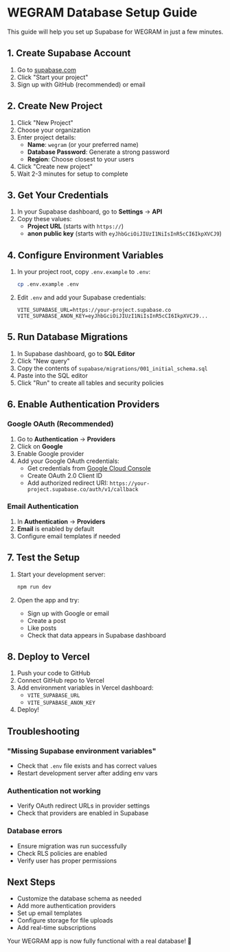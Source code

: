 # WEGRAM Database Setup Guide

This guide will help you set up Supabase for WEGRAM in just a few minutes.

## 1. Create Supabase Account

1. Go to [supabase.com](https://supabase.com)
2. Click "Start your project"
3. Sign up with GitHub (recommended) or email

## 2. Create New Project

1. Click "New Project"
2. Choose your organization
3. Enter project details:
   - **Name**: `wegram` (or your preferred name)
   - **Database Password**: Generate a strong password
   - **Region**: Choose closest to your users
4. Click "Create new project"
5. Wait 2-3 minutes for setup to complete

## 3. Get Your Credentials

1. In your Supabase dashboard, go to **Settings** → **API**
2. Copy these values:
   - **Project URL** (starts with `https://`)
   - **anon public key** (starts with `eyJhbGciOiJIUzI1NiIsInR5cCI6IkpXVCJ9`)

## 4. Configure Environment Variables

1. In your project root, copy `.env.example` to `.env`:
   ```bash
   cp .env.example .env
   ```

2. Edit `.env` and add your Supabase credentials:
   ```env
   VITE_SUPABASE_URL=https://your-project.supabase.co
   VITE_SUPABASE_ANON_KEY=eyJhbGciOiJIUzI1NiIsInR5cCI6IkpXVCJ9...
   ```

## 5. Run Database Migrations

1. In Supabase dashboard, go to **SQL Editor**
2. Click "New query"
3. Copy the contents of `supabase/migrations/001_initial_schema.sql`
4. Paste into the SQL editor
5. Click "Run" to create all tables and security policies

## 6. Enable Authentication Providers

### Google OAuth (Recommended)
1. Go to **Authentication** → **Providers**
2. Click on **Google**
3. Enable Google provider
4. Add your Google OAuth credentials:
   - Get credentials from [Google Cloud Console](https://console.cloud.google.com/)
   - Create OAuth 2.0 Client ID
   - Add authorized redirect URI: `https://your-project.supabase.co/auth/v1/callback`

### Email Authentication
1. In **Authentication** → **Providers**
2. **Email** is enabled by default
3. Configure email templates if needed

## 7. Test the Setup

1. Start your development server:
   ```bash
   npm run dev
   ```

2. Open the app and try:
   - Sign up with Google or email
   - Create a post
   - Like posts
   - Check that data appears in Supabase dashboard

## 8. Deploy to Vercel

1. Push your code to GitHub
2. Connect GitHub repo to Vercel
3. Add environment variables in Vercel dashboard:
   - `VITE_SUPABASE_URL`
   - `VITE_SUPABASE_ANON_KEY`
4. Deploy!

## Troubleshooting

### "Missing Supabase environment variables"
- Check that `.env` file exists and has correct values
- Restart development server after adding env vars

### Authentication not working
- Verify OAuth redirect URLs in provider settings
- Check that providers are enabled in Supabase

### Database errors
- Ensure migration was run successfully
- Check RLS policies are enabled
- Verify user has proper permissions

## Next Steps

- Customize the database schema as needed
- Add more authentication providers
- Set up email templates
- Configure storage for file uploads
- Add real-time subscriptions

Your WEGRAM app is now fully functional with a real database! 🚀